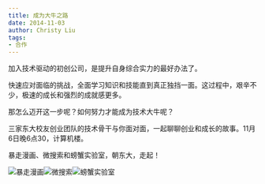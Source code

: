 ```yaml
---
title: 成为大牛之路
date: 2014-11-03
author: Christy Liu
tags:
- 合作
---
```


加入技术驱动的初创公司，是提升自身综合实力的最好办法了。

快速应对面临的挑战，全面学习知识和技能直到真正独挡一面。这过程中，艰辛不少，极速的成长和强烈的成就感更多。

那怎么迈开这一步呢？如何努力才能成为技术大牛呢？

三家东大校友创业团队的技术骨干与你面对面，一起聊聊创业和成长的故事。11月6日晚6点30，计算机楼。

暴走漫画、微搜索和螃蟹实验室，朝东大，走起！

![暴走漫画](baoman.png)![微搜索](tinysou.png)![螃蟹实验室](crabxlab.png)
